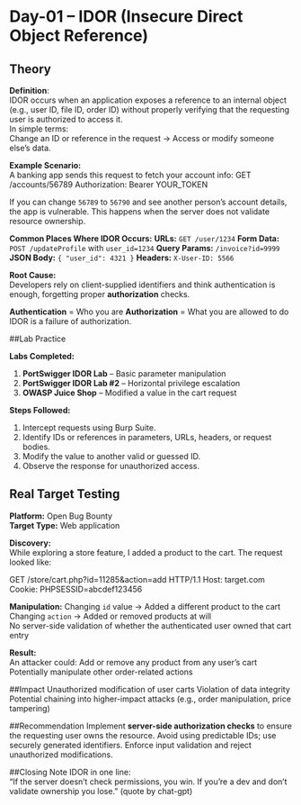 # Day-01 – IDOR (Insecure Direct Object Reference)

## Theory
**Definition**:  
IDOR occurs when an application exposes a reference to an internal object (e.g., user ID, file ID, order ID) without properly verifying that the requesting user is authorized to access it.  
In simple terms:  
Change an ID or reference in the request → Access or modify someone else’s data.

**Example Scenario:**  
A banking app sends this request to fetch your account info:
GET /accounts/56789
Authorization: Bearer YOUR_TOKEN

If you can change `56789` to `56790` and see another person’s account details, the app is vulnerable. This happens when the server does not validate resource ownership.

**Common Places Where IDOR Occurs:**
**URLs:** `GET /user/1234`
**Form Data:** `POST /updateProfile` with `user_id=1234`
**Query Params:** `/invoice?id=9999`
**JSON Body:** `{ "user_id": 4321 }`
**Headers:** `X-User-ID: 5566`

**Root Cause:**  
Developers rely on client-supplied identifiers and think authentication is enough, forgetting proper **authorization** checks.

**Authentication** = Who you are
**Authorization** = What you are allowed to do  
IDOR is a failure of authorization.

##Lab Practice

**Labs Completed:**
1. **PortSwigger IDOR Lab** – Basic parameter manipulation  
2. **PortSwigger IDOR Lab #2** – Horizontal privilege escalation  
3. **OWASP Juice Shop** – Modified a value in the cart request

**Steps Followed:**
1. Intercept requests using Burp Suite.
2. Identify IDs or references in parameters, URLs, headers, or request bodies.
3. Modify the value to another valid or guessed ID.
4. Observe the response for unauthorized access.


## Real Target Testing

**Platform:** Open Bug Bounty  
**Target Type:** Web application  

**Discovery:**  
While exploring a store feature, I added a product to the cart. The request looked like:


GET /store/cart.php?id=11285&action=add HTTP/1.1
Host: target.com
Cookie: PHPSESSID=abcdef123456


**Manipulation:**
Changing `id` value → Added a different product to the cart  
Changing `action` → Added or removed products at will  
No server-side validation of whether the authenticated user owned that cart entry  

**Result:**  
An attacker could:
Add or remove any product from any user’s cart
Potentially manipulate other order-related actions



##Impact
Unauthorized modification of user carts
Violation of data integrity
Potential chaining into higher-impact attacks (e.g., order manipulation, price tampering)


##Recommendation
Implement **server-side authorization checks** to ensure the requesting user owns the resource.
Avoid using predictable IDs; use securely generated identifiers.
Enforce input validation and reject unauthorized modifications.


##Closing Note
IDOR in one line:  
“If the server doesn’t check permissions, you win. If you’re a dev and don’t validate ownership you lose.” (quote by chat-gpt)




